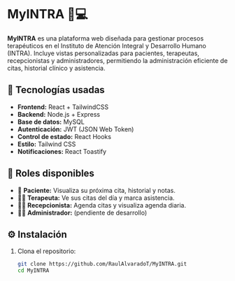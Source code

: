 # MyINTRA 🧠💻

**MyINTRA** es una plataforma web diseñada para gestionar procesos terapéuticos en el Instituto de Atención Integral y Desarrollo Humano (INTRA). Incluye vistas personalizadas para pacientes, terapeutas, recepcionistas y administradores, permitiendo la administración eficiente de citas, historial clínico y asistencia.

## 🚀 Tecnologías usadas

- **Frontend:** React + TailwindCSS
- **Backend:** Node.js + Express
- **Base de datos:** MySQL
- **Autenticación:** JWT (JSON Web Token)
- **Control de estado:** React Hooks
- **Estilo:** Tailwind CSS
- **Notificaciones:** React Toastify

## 🔐 Roles disponibles

- 🧍 **Paciente:** Visualiza su próxima cita, historial y notas.
- 🧑‍⚕️ **Terapeuta:** Ve sus citas del día y marca asistencia.
- 🧑‍💼 **Recepcionista:** Agenda citas y visualiza agenda diaria.
- 🧑‍💻 **Administrador:** (pendiente de desarrollo)

## ⚙️ Instalación

1. Clona el repositorio:

   ```bash
   git clone https://github.com/RaulAlvaradoT/MyINTRA.git
   cd MyINTRA

